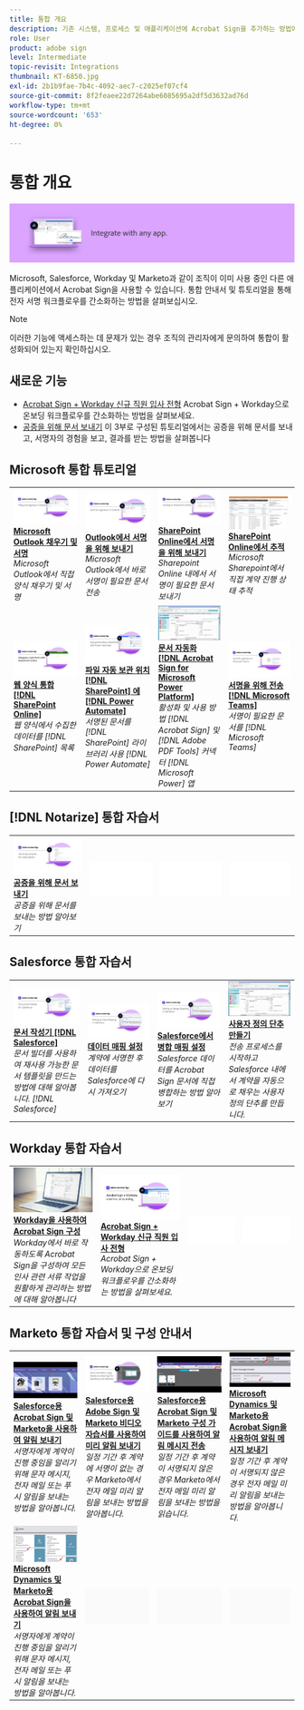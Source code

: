 ```yaml
---
title: 통합 개요
description: 기존 시스템, 프로세스 및 애플리케이션에 Acrobat Sign을 추가하는 방법에 대해 학습합니다
role: User
product: adobe sign
level: Intermediate
topic-revisit: Integrations
thumbnail: KT-6850.jpg
exl-id: 2b1b9fae-7b4c-4092-aec7-c2025ef07cf4
source-git-commit: 8f2feaee22d7264abe6085695a2df5d3632ad76d
workflow-type: tm+mt
source-wordcount: '653'
ht-degree: 0%

---
```


# 통합 개요

![이미지 통합 서명](../assets/Hero-Integrate.png)

Microsoft, Salesforce, Workday 및 Marketo과 같이 조직이 이미 사용 중인 다른 애플리케이션에서 Acrobat Sign을 사용할 수 있습니다. 통합 안내서 및 튜토리얼을 통해 전자 서명 워크플로우를 간소화하는 방법을 살펴보십시오.

>[!NOTE]
> 이러한 기능에 액세스하는 데 문제가 있는 경우 조직의 관리자에게 문의하여 통합이 활성화되어 있는지 확인하십시오.

## 새로운 기능

* [Acrobat Sign + Workday 신규 직원 입사 전형](acrobat-sign-workday-onboarding.md)
Acrobat Sign + Workday으로 온보딩 워크플로우를 간소화하는 방법을 살펴보세요.
* [공증을 위해 문서 보내기](send-document-notarize.md)
이 3부로 구성된 튜토리얼에서는 공증을 위해 문서를 보내고, 서명자의 경험을 보고, 결과를 받는 방법을 살펴봅니다

## Microsoft 통합 튜토리얼

<table style="table-layout:fixed">
<tr>
  <td>
    <a href="fill-and-sign-doc-microsoft-outlook.md">
      <img alt="Microsoft Outlook 채우기 및 서명" src="../assets/MS-FillSign.png" />
    </a>
    <div>
    <a href="fill-and-sign-doc-microsoft-outlook.md"><strong>Microsoft Outlook 채우기 및 서명</strong></a>
    </div>
    <em>Microsoft Outlook에서 직접 양식 채우기 및 서명</em>
    <br>
  </td>
  <td>
    <a href="send-for-signature-with-outlook.md">
      <img alt="Outlook에서 서명을 위해 보내기" src="../assets/MS-SendOutlook.png" />
    </a>
    <div>
    <a href="send-for-signature-with-outlook.md"><strong>Outlook에서 서명을 위해 보내기</strong></a>
    </div>
    <em>Microsoft Outlook에서 바로 서명이 필요한 문서 전송</em>
    <br>
  </td>
  <td>
    <a href="send-for-signature-with-sharepoint-online.md">
      <img alt="SharePoint Online에서 서명을 위해 보내기" src="../assets/Sending-in-SP.png" />
    </a>
    <div>
    <a href="send-for-signature-with-sharepoint-online.md"><strong>SharePoint Online에서 서명을 위해 보내기</strong></a>
    </div>
    <em>Sharepoint Online 내에서 서명이 필요한 문서 보내기</em>
    <br>
  </td>
   <td>
    <a href="track-an-agreement-with-sharepoint-online.md">
      <img alt="SharePoint Online에서 추적" src="../assets/MS-TrackSP.png" />
    </a>
    <div>
    <a href="track-an-agreement-with-sharepoint-online.md"><strong>SharePoint Online에서 추적</strong></a>
    </div>
    <em>Microsoft Sharepoint에서 직접 계약 진행 상태 추적</em>
    <br>
  </td>
</tr>
<tr>
  <td>
    <a href="integrate-web-form-sharepoint-online.md">
      <img alt="웹 양식 통합 [!DNL SharePoint Online]" src="../assets/Web-form-sp.png" />
    </a>
    <div>
    <a href="integrate-web-form-sharepoint-online.md"><strong>웹 양식 통합 [!DNL SharePoint Online]</strong></a>
    </div>
    <em>웹 양식에서 수집한 데이터를 [!DNL SharePoint] 목록</em>
    <br>
  </td>
  <td>
    <a href="auto-archive-sharepoint-power-automate.md">
      <img alt="파일 자동 보관 위치 [!DNL SharePoint] 에 [!DNL Power Automate]" src="../assets/Autoarchive.png" />
    </a>
    <div>
    <a href="auto-archive-sharepoint-power-automate.md"><strong>파일 자동 보관 위치 [!DNL SharePoint] 에 [!DNL Power Automate]</strong></a>
    </div>
    <em>서명된 문서를 [!DNL SharePoint] 라이브러리 사용 [!DNL Power Automate]</em>
    <br>
  </td>
  <td>
    <a href="documentautomation.md">
      <img alt="문서 자동화 [!DNL Acrobat Sign for Microsoft Power Platform]" src="../assets/SF-Button.png" />
    </a>
    <div>
    <a href="documentautomation.md"><strong>문서 자동화 [!DNL Acrobat Sign for Microsoft Power Platform]</strong></a>
    </div>
    <em>활성화 및 사용 방법 [!DNL Acrobat Sign] 및 [!DNL Adobe PDF Tools] 커넥터 [!DNL Microsoft Power] 앱</em>
    <br>
  </td>
   <td>
    <a href="adobe-sign-teams-mortgage.md">
      <img alt="서명을 위해 문서 보내기 [!DNL Microsoft Teams]" src="../assets/teamsmortgage.png" />
    </a>
    <div>
    <a href="adobe-sign-teams-mortgage.md"><strong>서명을 위해 전송 [!DNL Microsoft Teams]</strong></a>
    </div>
    <em>서명이 필요한 문서를 [!DNL Microsoft Teams]</em>
    <br>
  </td>
</tr>
</table>

## [!DNL Notarize] 통합 자습서

<table style="table-layout:fixed">
<tr>
  <td>
    <a href="send-document-notarize.md">
      <img alt="공증을 위해 문서 보내기" src="../assets/Notarize.png" />
    </a>
    <div>
    <a href="send-document-notarize.md"><strong>공증을 위해 문서 보내기</strong></a>
    </div>
    <em>공증을 위해 문서를 보내는 방법 알아보기</em>
    <br>
  </td>
  <td>
    <img alt="스페이서" src="../assets/Whitespacer.png" />
    <div>
    <br>
  </td>
  <td>
    <img alt="스페이서" src="../assets/Whitespacer.png" />
    <div>
    <br>
  </td>
  <td>
    <img alt="스페이서" src="../assets/Whitespacer.png" />
    <div>
    <br>
  </td>
</tr>
</table>

## Salesforce 통합 자습서

<table style="table-layout:fixed">
<tr>
  <td>
    <a href="create-an-agreement-template.md">
      <img alt="문서 작성기 [!DNL Salesforce]" src="../assets/SF-Template.png" />
    </a>
    <div>
    <a href="create-an-agreement-template.md"><strong>문서 작성기 [!DNL Salesforce]</strong></a>
    </div>
    <em>문서 빌더를 사용하여 재사용 가능한 문서 템플릿을 만드는 방법에 대해 알아봅니다. [!DNL Salesforce]</em>
    <br>
  </td>
  <td>
    <a href="set-up-data-mapping.md">
      <img alt="데이터 매핑 설정" src="../assets/SF-DataMapping.png" />
    </a>
    <div>
    <a href="set-up-data-mapping.md"><strong>데이터 매핑 설정</strong></a>
    </div>
    <em>계약에 서명한 후 데이터를 Salesforce에 다시 가져오기</em>
    <br>
  </td>
  <td>
    <a href="set-up-merging-map.md">
      <img alt="Salesforce에서 병합 매핑 설정" src="../assets/SF-MergeMapping.png" />
    </a>
    <div>
    <a href="set-up-merging-map.md"><strong>Salesforce에서 병합 매핑 설정</strong></a>
    </div>
    <em>Salesforce 데이터를 Acrobat Sign 문서에 직접 병합하는 방법 알아보기</em>
    <br>
  </td>
  <td>
    <a href="create-a-custom-button.md">
      <img alt="사용자 정의 단추 만들기" src="../assets/SF-Button.png" />
    </a>
    <div>
    <a href="create-a-custom-button.md"><strong>사용자 정의 단추 만들기</strong></a>
    </div>
    <em>전송 프로세스를 시작하고 Salesforce 내에서 계약을 자동으로 채우는 사용자 정의 단추를 만듭니다.</em>
    <br>
  </td>
</tr>
</table>

## Workday 통합 자습서

<table style="table-layout:fixed">
<tr>
  <td>
    <a href="workday.md">
      <img alt="Workday을 사용하여 Acrobat Sign 구성" src="../assets/WD-Configure.png" />
    </a>
    <div>
    <a href="acrobat-sign-workday-onboarding.md"><strong>Workday을 사용하여 Acrobat Sign 구성</strong></a>
    </div>
    <em>Workday에서 바로 작동하도록 Acrobat Sign을 구성하여 모든 인사 관련 서류 작업을 원활하게 관리하는 방법에 대해 알아봅니다</em>
    <br>
  </td>
  <td>
    <a href="acrobat-sign-workday-onboarding.md">
      <img alt="Acrobat Sign + Workday 신규 직원 입사 전형" src="../assets/workday.png" />
    </a>
    <div>
    <a href="acrobat-sign-workday-onboarding.md"><strong>Acrobat Sign + Workday 신규 직원 입사 전형</strong></a>
    </div>
    <em>Acrobat Sign + Workday으로 온보딩 워크플로우를 간소화하는 방법을 살펴보세요.</em>
    <br>
  </td>
  <td>
    <img alt="스페이서" src="../assets/Whitespacer.png" />
    <div>
    <br>
  </td>
  <td>
    <img alt="스페이서" src="../assets/Whitespacer.png" />
    <div>
    <br>
  </td>
</tr>
</table>

## Marketo 통합 자습서 및 구성 안내서

<table style="table-layout:fixed">
<tr>
  <td>
    <a href="marketo-salesforce-sms.md">
      <img alt="Salesforce용 Acrobat Sign 및 Marketo을 사용하여 알림 보내기" src="../assets/Integrate-Salesforce-SMS.jpg" />
    </a>
    <div>
    <a href="marketo-salesforce-sms.md"><strong>Salesforce용 Acrobat Sign 및 Marketo을 사용하여 알림 보내기</strong></a>
    </div>
    <em>서명자에게 계약이 진행 중임을 알리기 위해 문자 메시지, 전자 메일 또는 푸시 알림을 보내는 방법을 알아봅니다.</em>
    <br>
  </td>
  <td>
    <a href="marketo-salesforce-reminder-video.md">
      <img alt="Salesforce용 Acrobat Sign 및 Marketo 비디오 자습서를 사용하여 미리 알림 보내기" src="../assets/Integrate-Salesforce-Reminder-Video.png" />
    </a>
    <div>
    <a href="marketo-salesforce-reminder.md"><strong>Salesforce용 Adobe Sign 및 Marketo 비디오 자습서를 사용하여 미리 알림 보내기</strong></a>
    </div>
    <em>일정 기간 후 계약에 서명이 없는 경우 Marketo에서 전자 메일 미리 알림을 보내는 방법을 알아봅니다.</em>
    <br>
  </td>
  <td>
    <a href="marketo-salesforce-reminder.md">
      <img alt="Salesforce용 Acrobat Sign 및 Marketo 구성 가이드를 사용하여 알림 메시지 전송" src="../assets/Integrate-Salesforce-Reminder.jpg" />
    </a>
    <div>
    <a href="marketo-salesforce-reminder.md"><strong>Salesforce용 Acrobat Sign 및 Marketo 구성 가이드를 사용하여 알림 메시지 전송</strong></a>
    </div>
    <em>일정 기간 후 계약이 서명되지 않은 경우 Marketo에서 전자 메일 미리 알림을 보내는 방법을 읽습니다.</em>
    <br>
  </td>
   <td>
    <a href="marketo-dynamics-reminder.md">
      <img alt="Microsoft Dynamics 및 Marketo용 Acrobat Sign을 사용하여 알림 메시지 보내기" src="../assets/Integrate-Dynamics-Reminder.jpg" />
    </a>
    <div>
    <a href="marketo-dynamics-reminder.md"><strong>Microsoft Dynamics 및 Marketo용 Acrobat Sign을 사용하여 알림 메시지 보내기</strong></a>
    </div>
    <em>일정 기간 후 계약이 서명되지 않은 경우 전자 메일 미리 알림을 보내는 방법을 알아봅니다.</em>
    <br>
  </td>
</tr>
<tr>
  <td>
    <a href="marketo-dynamics-sms.md">
      <img alt="Microsoft Dynamics 및 Marketo용 Acrobat Sign을 사용하여 알림 보내기" src="../assets/Integrate-Dynamics-SMS.jpg" />
    </a>
    <div>
    <a href="marketo-dynamics-sms.md"><strong>Microsoft Dynamics 및 Marketo용 Acrobat Sign을 사용하여 알림 보내기</strong></a>
    </div>
    <em>서명자에게 계약이 진행 중임을 알리기 위해 문자 메시지, 전자 메일 또는 푸시 알림을 보내는 방법을 알아봅니다.</em>
    <br>
  </td>
  <td>
    <img alt="스페이서" src="../assets/Grayspacer.png" />
    <div>
    <br>
  </td>
  <td>
    <img alt="스페이서" src="../assets/Grayspacer.png" />
    <div>
    <br>
  </td>
  <td>
    <img alt="스페이서" src="../assets/Grayspacer.png" />
    <div>
    <br>
  </td>
</tr>
</table>
